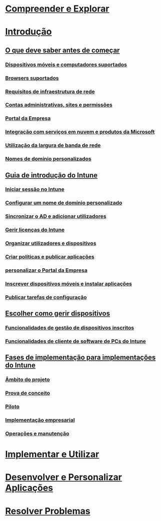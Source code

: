 # [Compreender e Explorar](/intune/understand-explore/introduction-to-microsoft-intune)

# [Introdução](what-to-know-before-you-start-microsoft-intune.md)
## [O que deve saber antes de começar](what-to-know-before-you-start-microsoft-intune.md)
### [Dispositivos móveis e computadores suportados](supported-mobile-devices-and-computers.md)
### [Browsers suportados](supported-web-browsers.md)
### [Requisitos de infraestrutura de rede](network-infrastructure-requirements-for-microsoft-intune.md)
### [Contas administrativas, sites e permissões](administrative-accounts-websites-perms.md)
### [Portal da Empresa](microsoft-intune-company-portal.md)
### [Integração com serviços em nuvem e produtos da Microsoft](integration-with-cloud-services.md)
### [Utilização da largura de banda de rede](network-bandwidth-use.md)
### [Nomes de domínio personalizados](domain-names-for-microsoft-intune.md)

## [Guia de introdução do Intune](start-with-a-paid-subscription-to-microsoft-intune.md)
### [Iniciar sessão no Intune](start-with-a-paid-subscription-to-microsoft-intune-step-1.md)
### [Configurar um nome de domínio personalizado](start-with-a-paid-subscription-to-microsoft-intune-step-2.md)
### [Sincronizar o AD e adicionar utilizadores](start-with-a-paid-subscription-to-microsoft-intune-step-3.md)
### [Gerir licenças do Intune](start-with-a-paid-subscription-to-microsoft-intune-step-4.md)
### [Organizar utilizadores e dispositivos](start-with-a-paid-subscription-to-microsoft-intune-step-5.md)
### [Criar políticas e publicar aplicações](start-with-a-paid-subscription-to-microsoft-intune-step-6.md)
### [personalizar o Portal da Empresa](start-with-a-paid-subscription-to-microsoft-intune-step-7.md)
### [Inscrever dispositivos móveis e instalar aplicações](start-with-a-paid-subscription-to-microsoft-intune-step-8.md)
### [Publicar tarefas de configuração](post-configuration-tasks.md)

## [Escolher como gerir dispositivos](choose-how-to-manage-devices.md)
### [Funcionalidades de gestão de dispositivos inscritos](mobile-device-management-capabilities-in-microsoft-intune.md)
### [Funcionalidades de cliente de software de PCs do Intune](windows-pc-management-capabilities-in-microsoft-intune.md)

## [Fases de implementação para implementações do Intune](rollout-phases-for-microsoft-intune-deployment.md)
### [Âmbito do projeto](project-scope.md)
### [Prova de conceito](proof-of-concept.md)
### [Piloto](pilot.md)
### [Implementação empresarial](enterprise-rollout.md)
### [Operações e manutenção](operations-and-maintenance.md)

<!-- # [Plan and Design](/intune/plan-design/ways-to-do-enterprise-mobility) -->
# [Implementar e Utilizar](/intune/deploy-use/overview-of-device-and-app-lifecycles-in-microsoft-intune)
# [Desenvolver e Personalizar Aplicações](/intune/develop/intune-app-sdk)
# [Resolver Problemas](/intune/troubleshoot/general-troubleshooting-tips-for-microsoft-intune)


<!--HONumber=Aug16_HO4-->


